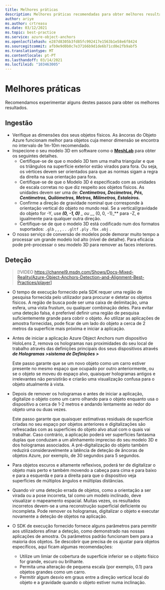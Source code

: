 ```yaml
---
title: Melhores práticas
description: Melhores práticas recomendadas para obter melhores resultados
author: ariye
ms.author: crtreasu
ms.date: 03/12/2021
ms.topic: best-practice
ms.service: azure-object-anchors
ms.openlocfilehash: e287d8305b3fd85fc992417e1563b1e58e6f8424
ms.sourcegitcommit: afb9e9d0b0c7e37166b9d1de6b71cd0e2fb9abf5
ms.translationtype: MT
ms.contentlocale: pt-PT
ms.lasthandoff: 03/14/2021
ms.locfileid: "103463005"
---
```

# <a name="best-practices"></a>Melhores práticas

Recomendamos experimentar alguns destes passos para obter os melhores resultados.

## <a name="ingestion"></a>Ingestão

- Verifique as dimensões dos seus objetos físicos. As âncoras do Objeto Azure funcionam melhor para objetos cuja menor dimensão se encontra no intervalo de 1m-10m recomendado.
- Inspecione o seu modelo 3D em software como o [**MeshLab**](https://www.meshlab.net/) para obter os seguintes detalhes.
  - Certifique-se de que o modelo 3D tem uma malha triangular e que os triângulos na superfície exterior estão virados para fora. Ou seja, os vértices devem ser orientados para que as normas sigam a regra da direita na sua orientação para fora.
  - Certifique-se de que o Modelo 3D é especificado com as unidades de escala corretas no que diz respeito aos objetos físicos. As unidades devem ser uma de: ***Centímetros, Decimetros, Pés, Centímetros, Quilómetros, Metros, Milímetros, Estaleiros.***
  - Confirme a direção de gravidade nominal que corresponde à orientação vertical do objeto no mundo real. Se a vertical/gravidade do objeto for -Y, use ***(0, -1, 0)** _ ou _*_ (0, 0, -1)_** para -Z, e igualmente para qualquer outra direção.
  - Certifique-se de que o modelo 3D está codificado num dos formatos suportados: `.glb` , , , . . `.gltf` `.ply` `.fbx` `.obj` .
- O nosso serviço de conversão de modelos pode demorar muito tempo a processar um grande modelo lod alto (nível de detalhe). Para eficácia pode pré-processar o seu modelo 3D para remover as faces interiores.

## <a name="detection"></a>Deteção

> [!VIDEO https://channel9.msdn.com/Shows/Docs-Mixed-Reality/Azure-Object-Anchors-Detection-and-Alignment-Best-Practices/player]

- O tempo de execução fornecido pela SDK requer uma região de pesquisa fornecida pelo utilizador para procurar e detetar os objetos físicos. A região de busca pode ser uma caixa de delimitação, uma esfera, uma vista frustum, ou qualquer combinação deles. Para evitar uma deteção falsa, é preferível definir uma região de pesquisa suficientemente grande para cobrir o objeto. Ao utilizar as aplicações de amostra fornecidas, pode ficar de um lado do objeto a cerca de 2 metros da superfície mais próxima e iniciar a aplicação.
- Antes de iniciar a aplicação Azure Object Anchors num dispositivo HoloLens 2, remova os hologramas nas proximidades do seu local de trabalho através das definições principais dos seus dispositivos através ***de Hologramas >sistema de Definições >***

  Este passo garante que se um novo objeto como um carro estiver presente no mesmo espaço que ocupado por outro anteriormente, ou se o objeto se moveu do espaço alvo, quaisquer hologramas antigos e irrelevantes não persistirão e criarão uma visualização confusa para o objeto atualmente à vista.
- Depois de remover os hologramas e antes de iniciar a aplicação, digitalize o objeto como um carro olhando para o objeto enquanto usa o dispositivo a cerca de 1-2 metros e andando lentamente ao redor do objeto uma ou duas vezes.

  Este passo garante que quaisquer estimativas residuais de superfície criadas no seu espaço por objetos anteriores e digitalizações são refrescadas com as superfícies do objeto alvo atual com o quais vai trabalhar. Caso contrário, a aplicação poderá ver superfícies fantasma duplas que conduzam a um alinhamento impreciso do seu modelo 3D e dos hologramas associados. A pré-digitalização do objeto também reduzirá consideravelmente a latência de deteção de âncoras de objetos Azure, por exemplo, de 30 segundos para 5 segundos.
- Para objetos escuros e altamente reflexivos, poderá ter de digitalizar o objeto mais perto e também movendo a cabeça para cima e para baixo e para a esquerda e para a direita para que o dispositivo veja superfícies de múltiplos ângulos e múltiplas distâncias.
- Quando vir uma deteção errada de objetos, como a orientação a ser virada ou a pose incorreta, tal como um modelo inclinado, deve visualizar o mapeamento espacial. Muitas vezes, os resultados incorretos devem-se a uma reconstrução superficial deficiente ou incompleta. Pode remover os hologramas, digitalizar o objeto e executar novamente a deteção de objetos na aplicação.
- O SDK de execução fornecido fornece alguns parâmetros para permitir aos utilizadores afinar a deteção, como demonstrado nas nossas aplicações de amostra. Os parâmetros padrão funcionam bem para a maioria dos objetos. Se descobrir que precisa de os ajustar para objetos específicos, aqui ficam algumas recomendações:
  - Utilize um limiar de cobertura de superfície inferior se o objeto físico for grande, escuro ou brilhante.
  - Permita uma alteração de pequena escala (por exemplo, 0.1) para objetos grandes como um carro.
  - Permitir algum desvio em graus entre a direção vertical local do objeto e a gravidade quando o objeto estiver numa inclinação.
